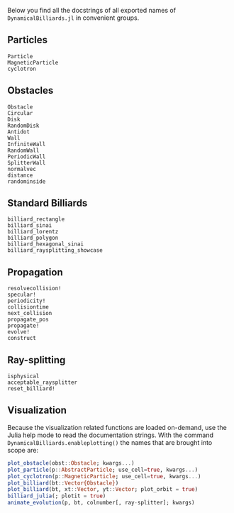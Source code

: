 Below you find all the docstrings of all exported names of `DynamicalBilliards.jl` in convenient groups.



## Particles

```@docs
Particle
MagneticParticle
cyclotron
```

## Obstacles

```@docs
Obstacle
Circular
Disk
RandomDisk
Antidot
Wall
InfiniteWall
RandomWall
PeriodicWall
SplitterWall
normalvec
distance
randominside
```

## Standard Billiards

```@docs
billiard_rectangle
billiard_sinai
billiard_lorentz
billiard_polygon
billiard_hexagonal_sinai
billiard_raysplitting_showcase
```

## Propagation

```@docs
resolvecollision!
specular!
periodicity!
collisiontime
next_collision
propagate_pos
propagate!
evolve!
construct
```

## Ray-splitting

```@docs
isphysical
acceptable_raysplitter
reset_billiard!
```

## Visualization

Because the visualization related functions are loaded on-demand, use the Julia help mode
to read the documentation strings. With the command `DynamicalBilliards.enableplotting()`
the names that are brought into scope are:
```julia
plot_obstacle(obst::Obstacle; kwargs...)
plot_particle(p::AbstractParticle; use_cell=true, kwargs...)
plot_cyclotron(p::MagneticParticle; use_cell=true, kwargs...)
plot_billiard(bt::Vector{Obstacle})
plot_billiard(bt, xt::Vector, yt::Vector; plot_orbit = true)
billiard_julia(; plotit = true)
animate_evolution(p, bt, colnumber[, ray-splitter]; kwargs)
```
